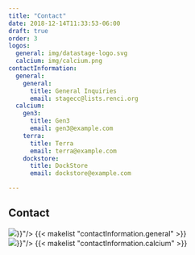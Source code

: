 ```yaml
---
title: "Contact"
date: 2018-12-14T11:33:53-06:00
draft: true
order: 3
logos:
  general: img/datastage-logo.svg
  calcium: img/calcium.png
contactInformation:
  general:
    general:
      title: General Inquiries
      email: stagecc@lists.renci.org
  calcium:
    gen3:
      title: Gen3
      email: gen3@example.com
    terra:
      title: Terra
      email: terra@example.com
    dockstore:
      title: DockStore
      email: dockstore@example.com

---
```


<h2 id="contact">Contact</h2>
<div class='contact'>
  <div class='contact__info'>
    <img class='contact__logo' src="{{< param "logos.general" >}}"/>
    {{< makelist "contactInformation.general" >}}
  </div>
  <div class='contact__info'>
    <img class='contact__logo' src="{{< param "logos.calcium" >}}"/>
    {{< makelist "contactInformation.calcium" >}}
  </div>
</div>
